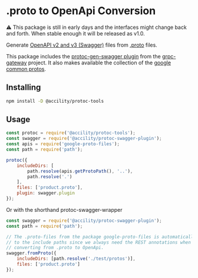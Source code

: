 # .proto to OpenApi Conversion

:warning: This package is still in early days and the interfaces might change back and forth. When stable enough it will be released as v1.0.

Generate [OpenAPI v2 and v3 (Swagger)](https://github.com/OAI/OpenAPI-Specification/blob/master/versions) files from [.proto](https://developers.google.com/protocol-buffers) files.

This package includes the [protoc-gen-swagger plugin](https://github.com/grpc-ecosystem/grpc-gateway/releases) from the [grpc-gateway](https://github.com/grpc-ecosystem/grpc-gateway) project.
It also makes available the collection of the [google common protos](https://github.com/googleapis/api-common-protos.git).

## Installing

```bash
npm install -D @accility/protoc-tools
```

## Usage

```javascript
const protoc = require('@accility/protoc-tools');
const swagger = require('@accility/protoc-swagger-plugin');
const apis = require('google-proto-files');
const path = require('path');

protoc({
    includeDirs: [
        path.resolve(apis.getProtoPath(), '..'),
        path.resolve('.')
    ],
    files: ['product.proto'],
    plugin: swagger.plugin
});
```

Or with the shorthand protoc-swagger-wrapper

```javascript
const swagger = require('@accility/protoc-swagger-plugin');
const path = require('path');

// The .proto-files from the package google-proto-files is automatically added
// to the include paths since we always need the REST annotations when
// converting from .proto to OpenApi.
swagger.fromProto({
    includeDirs: [path.resolve('./test/protos')],
    files: ['product.proto']
});
```


